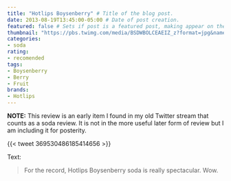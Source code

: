 ```yaml
---
title: "Hotlips Boysenberry" # Title of the blog post.
date: 2013-08-19T13:45:00-05:00 # Date of post creation.
featured: false # Sets if post is a featured post, making appear on the home page side bar.
thumbnail: "https://pbs.twimg.com/media/BSDWBOLCEAEIZ_z?format=jpg&name=small" # Sets thumbnail image appearing inside card on homepage.
categories:
- soda
rating:
- recomended
tags:
- Boysenberry
- Berry
- Fruit
brands:
- Hotlips
---
```


**NOTE:** This review is an early item I found in my old Twitter stream that counts as a soda review. It is not in the more useful later form of review but I am including it for posterity.

{{< tweet 369530486185414656 >}}

Text:
> For the record, Hotlips Boysenberry soda is really spectacular. Wow.
